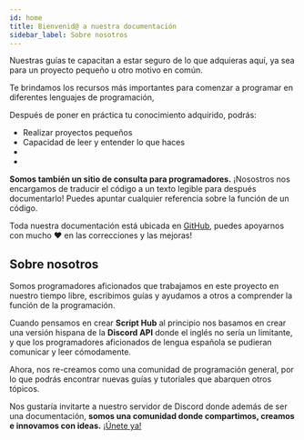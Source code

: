 ```yaml
---
id: home
title: Bienvenid@ a nuestra documentación
sidebar_label: Sobre nosotros 
---
```




Nuestras guías te capacitan a estar seguro de lo que adquieras aquí, ya sea para un proyecto pequeño u otro motivo en común.

Te brindamos los recursos más importantes para comenzar a programar en diferentes lenguajes de programación,

Después de poner en práctica tu conocimiento adquirido, podrás:

* Realizar proyectos pequeños
* Capacidad de leer y entender lo que haces
* 
* 

**Somos también un sitio de consulta para programadores.** ¡Nosostros nos encargamos de traducir el código a un texto legible para después documentarlo! Puedes apuntar cualquier referencia sobre la función de un código.

Toda nuestra documentación está ubicada en [GitHub](https://github.com/scripthubteam/scripthubteam.github.io), puedes apoyarnos con mucho :heart: en las correcciones y las mejoras!

## Sobre nosotros

Somos programadores aficionados que trabajamos en este proyecto en nuestro tiempo libre, escribimos guías y ayudamos a otros a comprender la función de la programación.

Cuando pensamos en crear **Script Hub** al principio nos basamos en crear una versión hispana de la **Discord API** donde el inglés no sería un limitante, y que los programadores aficionados de lengua española se pudieran comunicar y leer cómodamente. 

Ahora, nos re-creamos como una comunidad de programación general, por lo que podrás encontrar nuevas guías y tutoriales que abarquen otros tópicos.

Nos gustaría invitarte a nuestro servidor de Discord donde además de ser una documentación, **somos una comunidad donde compartimos, creamos e innovamos con ideas.** [¡Únete ya!](https://discordapp.com/invite/NnXuHTQ)

